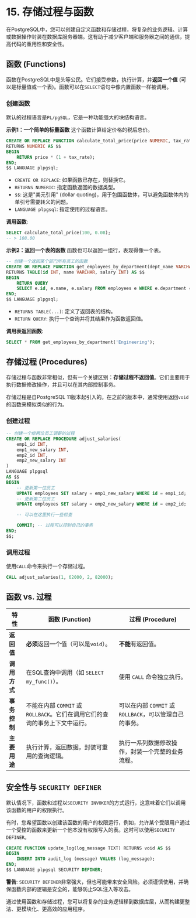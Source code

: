 # 15. 存储过程与函数

在PostgreSQL中，您可以创建自定义函数和存储过程，将复杂的业务逻辑、计算或数据操作封装在数据库服务器端。这有助于减少客户端和服务器之间的通信，提高代码的重用性和安全性。

## 函数 (Functions)

函数在PostgreSQL中是头等公民。它们接受参数，执行计算，并**返回一个值** (可以是标量值或一个表)。函数可以在`SELECT`语句中像内置函数一样被调用。

### 创建函数

默认的过程语言是`PL/pgSQL`，它是一种功能强大的块结构语言。

**示例1：一个简单的标量函数**
这个函数计算给定价格的税后总价。

```sql
CREATE OR REPLACE FUNCTION calculate_total_price(price NUMERIC, tax_rate NUMERIC)
RETURNS NUMERIC AS $$
BEGIN
    RETURN price * (1 + tax_rate);
END;
$$ LANGUAGE plpgsql;
```
- `CREATE OR REPLACE`: 如果函数已存在，则替换它。
- `RETURNS NUMERIC`: 指定函数返回的数据类型。
- `$$`: 这是"美元引用" (dollar quoting)，用于包围函数体，可以避免函数体内的单引号需要转义的问题。
- `LANGUAGE plpgsql`: 指定使用的过程语言。

**调用函数**:
```sql
SELECT calculate_total_price(100, 0.08);
-- > 108.00
```

**示例2：返回一个表的函数**
函数也可以返回一组行，表现得像一个表。

```sql
-- 创建一个返回某个部门所有员工的函数
CREATE OR REPLACE FUNCTION get_employees_by_department(dept_name VARCHAR)
RETURNS TABLE(id INT, name VARCHAR, salary INT) AS $$
BEGIN
    RETURN QUERY
    SELECT e.id, e.name, e.salary FROM employees e WHERE e.department = dept_name;
END;
$$ LANGUAGE plpgsql;
```
- `RETURNS TABLE(...)`: 定义了返回表的结构。
- `RETURN QUERY`: 执行一个查询并将其结果作为函数返回值。

**调用表返回函数**:
```sql
SELECT * FROM get_employees_by_department('Engineering');
```

## 存储过程 (Procedures)

存储过程与函数非常相似，但有一个关键区别：**存储过程不返回值**。它们主要用于执行数据修改操作，并且可以在其内部控制事务。

存储过程是自PostgreSQL 11版本起引入的。在之前的版本中，通常使用返回`void`的函数来模拟类似的行为。

### 创建过程

```sql
-- 创建一个给两位员工调薪的过程
CREATE OR REPLACE PROCEDURE adjust_salaries(
    emp1_id INT,
    emp1_new_salary INT,
    emp2_id INT,
    emp2_new_salary INT
)
LANGUAGE plpgsql
AS $$
BEGIN
    -- 更新第一位员工
    UPDATE employees SET salary = emp1_new_salary WHERE id = emp1_id;
    -- 更新第二位员工
    UPDATE employees SET salary = emp2_new_salary WHERE id = emp2_id;

    -- 可以在这里执行一些检查

    COMMIT; -- 过程可以控制自己的事务
END;
$$;
```

### 调用过程

使用`CALL`命令来执行一个存储过程。

```sql
CALL adjust_salaries(1, 62000, 2, 82000);
```

## 函数 vs. 过程

| 特性 | 函数 (Function) | 过程 (Procedure) |
| --- | --- | --- |
| **返回值** | **必须**返回一个值（可以是`void`）。 | **不能**有返回值。 |
| **调用方式** | 在SQL查询中调用（如 `SELECT my_func()`）。 | 使用 `CALL` 命令独立执行。 |
| **事务控制** | 不能在内部 `COMMIT` 或 `ROLLBACK`。它们在调用它们的查询的事务上下文中运行。 | 可以在内部 `COMMIT` 或 `ROLLBACK`，可以管理自己的事务。 |
| **主要用途** | 执行计算，返回数据，封装可重用的查询逻辑。 | 执行一系列数据修改操作，封装一个完整的业务流程。 |

## 安全性与 `SECURITY DEFINER`

默认情况下，函数和过程以`SECURITY INVOKER`的方式运行，这意味着它们以调用该函数的用户的权限执行。

有时，您希望函数以创建该函数的用户的权限运行，例如，允许某个受限用户通过一个受控的函数来更新一个他本没有权限写入的表。这时可以使用`SECURITY DEFINER`。

```sql
CREATE FUNCTION update_log(log_message TEXT) RETURNS void AS $$
BEGIN
    INSERT INTO audit_log (message) VALUES (log_message);
END;
$$ LANGUAGE plpgsql SECURITY DEFINER;
```
**警告**: `SECURITY DEFINER`非常强大，但也可能带来安全风险。必须谨慎使用，并确保函数内部的逻辑是安全的，能够防止SQL注入等攻击。

通过使用函数和存储过程，您可以将复杂的业务逻辑移到数据库层，从而构建更整洁、更模块化、更高效的应用程序。 